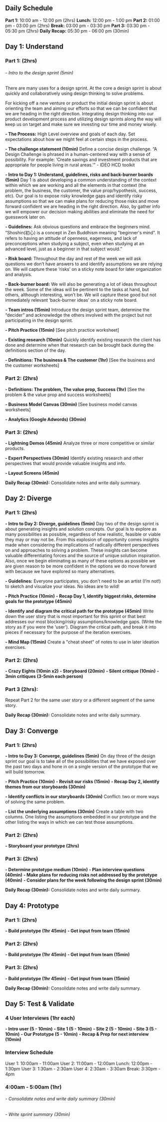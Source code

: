 ## Daily Schedule

**Part 1:** 10:00 am - 12:00 pm (2hrs)
**Lunch:** 12:00 pm - 1:00 pm
**Part 2:** 01:00 pm - 03:00 pm (2hrs)
**Break:** 03:00 pm - 03:30 pm
**Part 3:** 03:30 pm - 05:30 pm (2hrs)
**Daily Recap:** 05:30 pm - 06:00 pm (30min)

## Day 1: Understand

### Part 1: (2hrs)

###### - Intro to the design sprint (5min)
There are many uses for a design sprint. At the core a design sprint is about quickly and collaboratively using design thinking to solve problems.

For kicking off a new venture or product the initial design sprint is about orienting the team and aiming our efforts so that we can be confident that we are heading in the right direction. Integrating design thinking into our product development process and utilizing design sprints along the way will keep us on target and make sure we investing our time and money wisely.

**- The Process:** High Level overview and goals of each day. Set expectations about how we might feel at certain steps in the process.

**- The challenge statement (10min)**
Define a concise design challenge. “A Design Challenge is phrased in a human-centered way with a sense of possibility. For example: ‘Create savings and investment products that are appropriate for people living in rural areas.’” - IDEO HCD toolkit

**- Intro to Day 1: Understand, guidelines, risks and back-burner boards (5min)**
Day 1 is about developing a common understanding of the context  within which we are working and all the elements in that context (the problem, the business, the customer, the value prop/hypothesis, success, etc). Our goal is to expose risky knowledge gaps and identify risky assumptions so that we can make plans for reducing those risks and move forward confident we are heading in the right direction. Also, by gather info we will empower our decision making abilities and eliminate the need for guesswork later on.

**- Guidelines:** Ask obvious questions and embrace the beginners mind. “Shoshin(初心) is a concept in Zen Buddhism meaning "beginner's mind". It refers to having an attitude of openness, eagerness, and lack of preconceptions when studying a subject, even when studying at an advanced level, just as a beginner in that subject would.”

**- Risk board:** Throughout the day and rest of the week we will ask questions we don’t have answers to and identify assumptions we are relying on. We will capture these ‘risks’ on a sticky note board for later organization and analysis.

**- Back-burner board:** We will also be generating a lot of ideas throughout the week. Some of the ideas will be pertinent to the tasks at hand, but others, although interesting, won’t be. We will capture these good but not immediately relevant ‘back-burner ideas’ on a sticky note board.

**- Team intros (15min)**
Introduce the design sprint team, determine the “decider” and acknowledge the others involved with the project but not participating in the design sprint.

**- Pitch Practice (15min)**
[See pitch practice worksheet]

**- Existing research (10min)**
Quickly identify existing research the client has done and determine when that research can be brought back during the definitions section of the day.

**- Definitions: The business & The customer (1hr)**
[See the business and the customer worksheets]

### Part 2: (2hrs)

**- Definitions: The problem, The value prop, Success (1hr)**
[See the problem & the value prop and success worksheets]

**- Business Model Canvas (30min)**
[See business model canvas worksheets]

**- Analytics (Google Adwords) (30min)**

### Part 3: (2hrs)

**- Lightning Demos (45min)**
Analyze three or more competitive or similar products.

**- Expert Perspectives (30min)**
Identify existing research and other perspectives that would provide valuable insights and info.

**- Layout Screens (45min)**

**Daily Recap (30min):** Consolidate notes and write daily summary.

## Day 2: Diverge

### Part 1: (2hrs)

**- Intro to Day 2: Diverge, guidelines (5min)**
Day two of the design sprint is about generating insights and solution concepts. Our goal is to explore as many possibilities as possible, regardless of how realistic, feasible or viable they may or may not be. From this explosion of opportunity comes insights made when considering the implications of radically different perspectives on and approaches to solving a problem. These insights can become valuable differentiating forces and the source of unique solution inspiration. Also, once we begin eliminating as many of these options as possible we are given reason to be more confident in the options we do move forward with because we have explored so many alternatives.

**- Guidelines:** Everyone participates, you don’t need to be an artist (I’m not!) to sketch and visualize your ideas. No ideas are to wild!

**- Pitch Practice (10min)**
**- Recap Day 1, identify biggest risks, determine goals for the prototype (45min)**

**- Identify and diagram the critical path for the prototype (45min)**
Write down the user story that is most important for this sprint or that best addresses our most blocking/risky assumptions/knowledge gaps. (Write the story as if you were the ‘user’). Diagram the critical path, and break it into pieces if necessary for the purpose of the iteration exercises. 

**- Mind Map (15min)**
Create a "cheat sheet" of notes to use in later ideation exercises.

### Part 2: (2hrs)

**- Crazy Eights (10min x2)**
**- Storyboard (20min)**
**- Silent critique (10min)**
**- 3min critiques (3-5min each person)**

### Part 3 (2hrs):
Repeat Part 2 for the same user story or a different segment of
the same story.

**Daily Recap (30min):** Consolidate notes and write daily summary.

## Day 3: Converge

### Part 1: (2hrs)

**- Intro to Day 3: Converge, guidelines (5min)**
On day three of the design sprint our goal is to take all of the possibilities that we have exposed over the past two days and hone in on a single version of the prototype that we will build tomorrow.

**- Pitch Practice (10min)**
**- Revisit our risks (15min)**
**- Recap Day 2, identify themes from our storyboards (30min)**

**- Identify conflicts in our storyboards (30min)**
Conflict: two or more ways of solving the same problem.

**- List the underlying assumptions (30min)**
Create a table with two columns. One listing the assumptions embedded in our prototype and the other listing the ways in which we can test those assumptions.

### Part 2: (2hrs)

**- Storyboard your prototype (2hrs)**

### Part 3: (2hrs)

**- Determine prototype medium (10min)**
**- Plan interview questions (40min)**
**- Make plans for reducing risks not addressed by the prototype (40min)**
**- Consider plans for the week following the design sprint (30min)**

**Daily Recap (30min):** Consolidate notes and write daily summary.

## Day 4: Prototype

### Part 1: (2hrs)

**- Build prototype (1hr 45min)**
**- Get input from team (15min)**

### Part 2: (2hrs)

**- Build prototype (1hr 45min)**
**- Get input from team (15min)**

### Part 3: (2hrs)

**- Build prototype (1hr 45min)**
**- Get input from team (15min)**

**Daily Recap (30min):** Consolidate notes and write daily summary.

## Day 5: Test & Validate

### 4 User Interviews (1hr each)

**- Intro user (5 - 10min)**
**- Site 1 (5 - 10min)**
**- Site 2 (5 - 10min)**
**- Site 3 (5 - 10min)**
**- Our Prototype (5 - 10min)**
**- Recap & Prep for next interview (10min)**

### Interview Schedule
User 1: 10:00am - 11:00am
User 2: 11:00am - 12:00am
Lunch: 12:00pm - 1:30pm
User 3: 1:30am - 2:30am
User 4: 2:30am - 3:30am
Break: 3:30pm - 4pm

### 4:00am - 5:00am (1hr)

###### - Consolidate notes and write daily summary (30min)
###### - Write sprint summary (30min)

